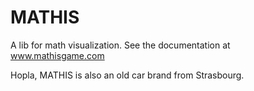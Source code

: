 # MATHIS

A lib for math visualization. See the documentation at www.mathisgame.com

Hopla, MATHIS is also an old car brand from Strasbourg.



